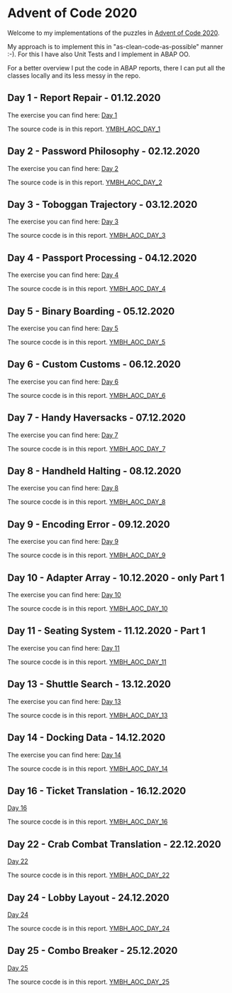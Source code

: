 # Advent of Code 2020

Welcome to my implementations of the puzzles in [Advent of Code 2020](https://adventofcode.com/2020).

My approach is to implement this in "as-clean-code-as-possible" manner :-). For this I have also Unit Tests and I implement in ABAP OO.

For a better overview I put the code in ABAP reports, there I can put all the classes locally and its less messy in the repo.

## Day 1 - Report Repair - 01.12.2020

The exercise you can find here:
[Day 1](https://adventofcode.com/2020/day/1)

The source code is in this report.
[YMBH_AOC_DAY_1](/src/ymbh_aoc_day1.prog.abap)
## Day 2 - Password Philosophy - 02.12.2020

The exercise you can find here:
[Day 2](https://adventofcode.com/2020/day/2)

The source code is in this report.
[YMBH_AOC_DAY_2](/src/ymbh_aoc_day2.prog.abap)
## Day 3 - Toboggan Trajectory - 03.12.2020

The exercise you can find here:
[Day 3](https://adventofcode.com/2020/day/3)

The source cocde is in this report.
[YMBH_AOC_DAY_3](/src/ymbh_aoc_day3.prog.abap)
## Day 4 - Passport Processing - 04.12.2020

The exercise you can find here:
[Day 4](https://adventofcode.com/2020/day/4)

The source cocde is in this report.
[YMBH_AOC_DAY_4](/src/ymbh_aoc_day4.prog.abap)
## Day 5 - Binary Boarding - 05.12.2020

The exercise you can find here:
[Day 5](https://adventofcode.com/2020/day/5)

The source cocde is in this report.
[YMBH_AOC_DAY_5](/src/ymbh_aoc_day5.prog.abap)
## Day 6 - Custom Customs - 06.12.2020

The exercise you can find here:
[Day 6](https://adventofcode.com/2020/day/6)

The source cocde is in this report.
[YMBH_AOC_DAY_6](/src/ymbh_aoc_day6.prog.abap)
## Day 7 - Handy Haversacks - 07.12.2020

The exercise you can find here:
[Day 7](https://adventofcode.com/2020/day/7)

The source cocde is in this report.
[YMBH_AOC_DAY_7](/src/ymbh_aoc_day7.prog.abap)
## Day 8 - Handheld Halting - 08.12.2020

The exercise you can find here:
[Day 8](https://adventofcode.com/2020/day/8)

The source cocde is in this report.
[YMBH_AOC_DAY_8](/src/ymbh_aoc_day8.prog.abap)
## Day 9 - Encoding Error - 09.12.2020

The exercise you can find here:
[Day 9](https://adventofcode.com/2020/day/9)

The source cocde is in this report.
[YMBH_AOC_DAY_9](/src/ymbh_aoc_day9.prog.abap)

## Day 10 - Adapter Array - 10.12.2020 - only Part 1

The exercise you can find here:
[Day 10](https://adventofcode.com/2020/day/10)

The source cocde is in this report.
[YMBH_AOC_DAY_10](/src/ymbh_aoc_day10.prog.abap)

## Day 11 - Seating System - 11.12.2020 - Part 1

The exercise you can find here:
[Day 11](https://adventofcode.com/2020/day/11)

The source cocde is in this report.
[YMBH_AOC_DAY_11](/src/ymbh_aoc_day11.prog.abap)

## Day 13 - Shuttle Search - 13.12.2020

The exercise you can find here:
[Day 13](https://adventofcode.com/2020/day/13)

The source cocde is in this report.
[YMBH_AOC_DAY_13](/src/ymbh_aoc_day13.prog.abap)

## Day 14 - Docking Data - 14.12.2020

The exercise you can find here:
[Day 14](https://adventofcode.com/2020/day/14)

The source cocde is in this report.
[YMBH_AOC_DAY_14](/src/ymbh_aoc_day14.prog.abap)



## Day 16 - Ticket Translation - 16.12.2020

[Day 16](https://adventofcode.com/2020/day/16)

The source cocde is in this report.
[YMBH_AOC_DAY_16](/src/ymbh_aoc_day16.prog.abap)



## Day 22 - Crab Combat Translation - 22.12.2020

[Day 22](https://adventofcode.com/2020/day/22)

The source cocde is in this report.
[YMBH_AOC_DAY_22](/src/ymbh_aoc_day22.prog.abap)


## Day 24 - Lobby Layout - 24.12.2020

[Day 24](https://adventofcode.com/2020/day/24)

The source cocde is in this report.
[YMBH_AOC_DAY_24](/src/ymbh_aoc_day24.prog.abap)

## Day 25 - Combo Breaker - 25.12.2020

[Day 25](https://adventofcode.com/2020/day/25)

The source cocde is in this report.
[YMBH_AOC_DAY_25](/src/ymbh_aoc_day25.prog.abap)
